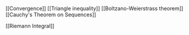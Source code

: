 [[Convergence]]
[[Triangle inequality]]
[[Boltzano-Weierstrass theorem]]
[[Cauchy's Theorem on Sequences]]

[[Riemann Integral]]